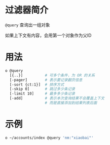 # 过滤器简介

`@query` 查询出一组对象

如果上下文有内容，会用第一个对象作为父ID

# 用法

```bash
o @query
  [{..}]          # 可多个条件，为 OR 的关系
  [-pager]        # 表示要记录翻页信息
  [-sort {ct:1}]  # 排序方式
  [-skip 0]       # 跳过多少条记录
  [-limit 10]     # 最多多少条记录
  [-add]          # 表示本次查询结果不会覆盖上下文
                  # 而是直接添加到结果列表后面
```

# 示例

```bash
o ~/accounts/index @query 'nm:"xiaobai"'
```


